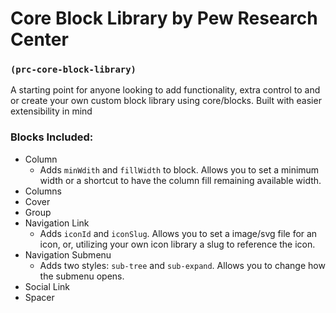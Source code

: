 # Core Block Library by Pew Research Center
### `(prc-core-block-library)`

A starting point for anyone looking to add functionality, extra control to and or create your own custom block library using core/blocks. Built with easier extensibility in mind

### Blocks Included:
- Column
  - Adds `minWdith` and `fillWidth` to block. Allows you to set a minimum width or a shortcut to have the column fill remaining available width.
- Columns
- Cover
- Group
- Navigation Link
  - Adds `iconId` and `iconSlug`. Allows you to set a image/svg file for an icon, or, utilizing your own icon library a slug to reference the icon.
- Navigation Submenu
  - Adds two styles: `sub-tree` and `sub-expand`. Allows you to change how the submenu opens.
- Social Link
- Spacer
